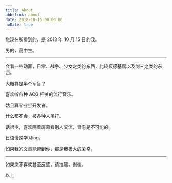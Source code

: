 ```yaml
---
title: About
abbrlink: about
date: 2018-10-15 00:00:00
noDate: true
---
```


您现在所看到的，是 2018 年 10 月 15 日的我。

男的，高中生。

<hr/>

会看一些动画，日常、战争、少女之类的东西，比较反感基腐以及剑三之类的东西。

大概算是半个军盲？

喜欢听各种 ACG 相关的流行音乐。

姑且算个业余开发者。

什么都不会，被各种人吊打。

话很少，喜欢隔着屏幕看别人交流，冒泡是不可能的。

日语慢速学习ing。

如果我的文章能帮到你，那是我极大的荣幸。

<hr/>

如果您不喜欢甚至反感，请拉黑，谢谢。

以上